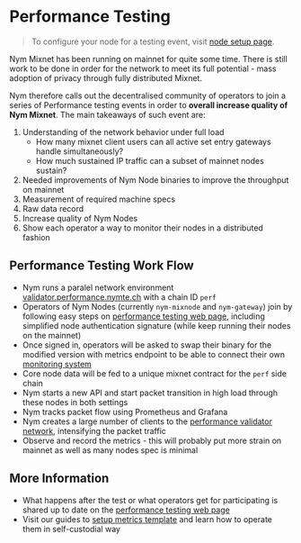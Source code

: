 # Performance Testing

> To configure your node for a testing event, visit [node setup page](node-setup.md).

Nym Mixnet has been running on mainnet for quite some time. There is still work to be done in order for the network to meet its full potential - mass adoption of privacy through fully distributed Mixnet.

Nym therefore calls out the decentralised community of operators to join a series of Performance testing events in order to **overall increase quality of Nym Mixnet**. The main takeaways of such event are:

1. Understanding of the network behavior under full load
    - How many mixnet client users can all active set entry gateways handle simultaneously?
    - How much sustained IP traffic can a subset of mainnet nodes sustain?
2. Needed improvements of Nym Node binaries to improve the throughput on mainnet
3. Measurement of required machine specs
4. Raw data record
5. Increase quality of Nym Nodes
6. Show each operator a way to monitor their nodes in a distributed fashion

## Performance Testing Work Flow

* Nym runs a paralel network environment [validator.performance.nymte.ch]({{performance_validator}}) with a chain ID `perf`
* Operators of Nym Nodes (currently `nym-mixnode` and `nym-gateway`) join by following easy steps on [performance testing web page]({{performance_testing_webpage}}), including simplified node authentication signature (while keep running their nodes on the mainnet)
* Once signed in, operators will be asked to swap their binary for the modified version with metrics endpoint to be able to connect their own [monitoring system](templates.md)
* Core node data will be fed to a unique mixnet contract for the `perf` side chain
* Nym starts a new API and start packet transition in high load through these nodes in both settings
* Nym tracks packet flow using Prometheus and Grafana
* Nym creates a large number of clients to the [performance validator network]({{performance_validator}}), intensifying the packet traffic
* Observe and record the metrics - this will probably put more strain on mainnet as well as many nodes spec is minimal

## More Information

* What happens after the test or what operators get for participating is shared up to date on the [performance testing web page]({{performance_testing_webpage}})
* Visit our guides to [setup metrics template](templates.md) and learn how to operate them in self-custodial way
